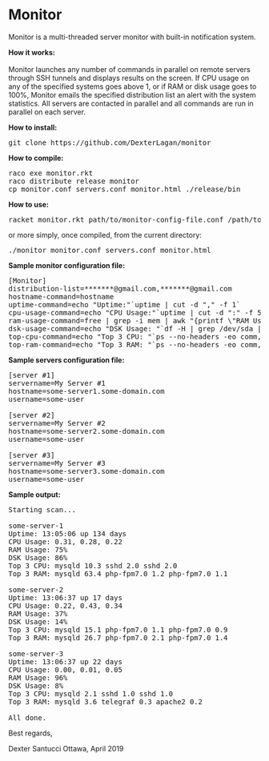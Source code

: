 # Monitor
Monitor is a multi-threaded server monitor with built-in notification system.

<b>How it works:</b><br><br>
Monitor launches any number of commands in parallel on remote servers through SSH tunnels and displays results on the screen. If CPU usage on any of the specified systems goes above 1, or if RAM or disk usage goes to 100%, Monitor emails the specified distribution list an alert with the system statistics. All servers are contacted in parallel and all commands are run in parallel on each server.

<b>How to install:</b>
<pre>
git clone https://github.com/DexterLagan/monitor
</pre>

<b>How to compile:</b>
<pre>
raco exe monitor.rkt
raco distribute release monitor
cp monitor.conf servers.conf monitor.html ./release/bin
</pre>

<b>How to use:</b>
<pre>
racket monitor.rkt path/to/monitor-config-file.conf /path/to/servers-config-file.conf /path/to/html-email-template.html
</pre>
or more simply, once compiled, from the current directory:
<pre>
./monitor monitor.conf servers.conf monitor.html
</pre>

<b>Sample monitor configuration file:</b>
<pre>
[Monitor]
distribution-list=*******@gmail.com,*******@gmail.com
hostname-command=hostname
uptime-command=echo "Uptime:"`uptime | cut -d "," -f 1`
cpu-usage-command=echo "CPU Usage:"`uptime | cut -d ":" -f 5`
ram-usage-command=free | grep -i mem | awk "{printf \"RAM Usage: %i%%\",\$3/\$2 * 100.0}"
dsk-usage-command=echo "DSK Usage: "`df -H | grep /dev/sda | sed "s/.*[ \t][ \t]*\([0-9][0-9]*\)%.*/\1%/"`
top-cpu-command=echo "Top 3 CPU: "`ps --no-headers -eo comm,pcpu --sort=-%cpu | head -n 3`
top-ram-command=echo "Top 3 RAM: "`ps --no-headers -eo comm,pmem --sort=-%mem | head -n 3`
</pre>

<b>Sample servers configuration file:</b>
<pre>
[server #1]
servername=My Server #1
hostname=some-server1.some-domain.com
username=some-user

[server #2]
servername=My Server #2
hostname=some-server2.some-domain.com
username=some-user

[server #3]
servername=My Server #3
hostname=some-server3.some-domain.com
username=some-user
</pre>

<b>Sample output:</b>
<pre>
Starting scan...

some-server-1
Uptime: 13:05:06 up 134 days
CPU Usage: 0.31, 0.28, 0.22
RAM Usage: 75%
DSK Usage: 86%
Top 3 CPU: mysqld 10.3 sshd 2.0 sshd 2.0
Top 3 RAM: mysqld 63.4 php-fpm7.0 1.2 php-fpm7.0 1.1

some-server-2
Uptime: 13:06:37 up 17 days
CPU Usage: 0.22, 0.43, 0.34
RAM Usage: 37%
DSK Usage: 14%
Top 3 CPU: mysqld 15.1 php-fpm7.0 1.1 php-fpm7.0 0.9
Top 3 RAM: mysqld 26.7 php-fpm7.0 2.1 php-fpm7.0 1.4

some-server-3
Uptime: 13:06:37 up 22 days
CPU Usage: 0.00, 0.01, 0.05
RAM Usage: 96%
DSK Usage: 8%
Top 3 CPU: mysqld 2.1 sshd 1.0 sshd 1.0
Top 3 RAM: mysqld 3.6 telegraf 0.3 apache2 0.2

All done.
</pre>

Best regards,

Dexter Santucci
Ottawa, April 2019
